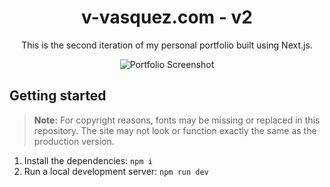 <div align="center">

# v-vasquez.com - v2

This is the second iteration of my personal portfolio built using Next.js.

![Portfolio Screenshot](public/portfolio-screenshot.png)

</div>

## Getting started

> **Note:** For copyright reasons, fonts may be missing or replaced in this repository. The site may not look or function exactly the same as the production version.

1. Install the dependencies: `npm i`
2. Run a local development server: `npm run dev`

